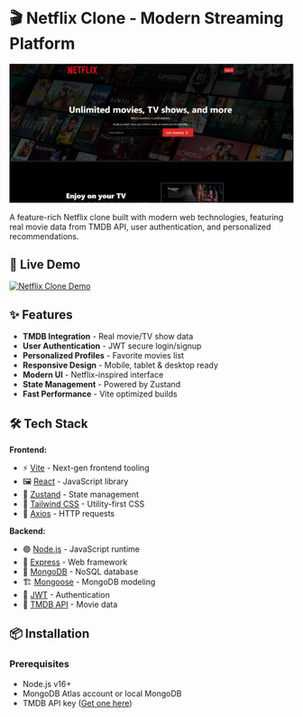 # 🎬 Netflix Clone - Modern Streaming Platform

![Netflix Clone Screenshot](screenshots/home.png) <!-- Add your screenshot path -->

A feature-rich Netflix clone built with modern web technologies, featuring real movie data from TMDB API, user authentication, and personalized recommendations.

## 🚀 Live Demo

[![Netflix Clone Demo](https://img.shields.io/badge/Demo-Live-green?style=for-the-badge)](https://your-netflix-clone.vercel.app) <!-- Replace with your actual demo link -->

## ✨ Features

-   **TMDB Integration** - Real movie/TV show data
-   **User Authentication** - JWT secure login/signup
-   **Personalized Profiles** - Favorite movies list
-   **Responsive Design** - Mobile, tablet & desktop ready
-   **Modern UI** - Netflix-inspired interface
-   **State Management** - Powered by Zustand
-   **Fast Performance** - Vite optimized builds

## 🛠 Tech Stack

**Frontend:**

-   ⚡ [Vite](https://vitejs.dev/) - Next-gen frontend tooling
-   🖼 [React](https://reactjs.org/) - JavaScript library
-   🐻 [Zustand](https://zustand-demo.pmnd.rs/) - State management
-   🎨 [Tailwind CSS](https://tailwindcss.com/) - Utility-first CSS
-   🔄 [Axios](https://axios-http.com/) - HTTP requests

**Backend:**

-   🟢 [Node.js](https://nodejs.org/) - JavaScript runtime
-   🚂 [Express](https://expressjs.com/) - Web framework
-   🍃 [MongoDB](https://www.mongodb.com/) - NoSQL database
-   🏗 [Mongoose](https://mongoosejs.com/) - MongoDB modeling
-   🔑 [JWT](https://jwt.io/) - Authentication
-   🎥 [TMDB API](https://www.themoviedb.org/) - Movie data

## 📦 Installation

### Prerequisites

-   Node.js v16+
-   MongoDB Atlas account or local MongoDB
-   TMDB API key ([Get one here](https://www.themoviedb.org/settings/api))
